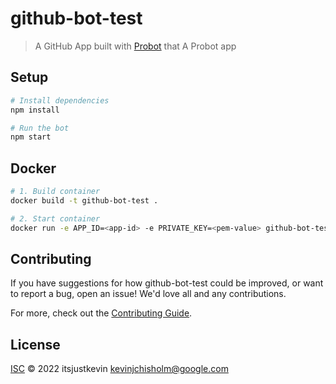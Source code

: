 # github-bot-test

> A GitHub App built with [Probot](https://github.com/probot/probot) that A Probot app

## Setup

```sh
# Install dependencies
npm install

# Run the bot
npm start
```

## Docker

```sh
# 1. Build container
docker build -t github-bot-test .

# 2. Start container
docker run -e APP_ID=<app-id> -e PRIVATE_KEY=<pem-value> github-bot-test
```

## Contributing

If you have suggestions for how github-bot-test could be improved, or want to report a bug, open an issue! We'd love all and any contributions.

For more, check out the [Contributing Guide](CONTRIBUTING.md).

## License

[ISC](LICENSE) © 2022 itsjustkevin <kevinjchisholm@google.com>

